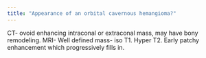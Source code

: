 ```yaml
---
title: "Appearance of an orbital cavernous hemangioma?"
---
```

CT- ovoid enhancing intraconal or extraconal mass, may have bony remodeling. MRI- Well defined mass- iso T1. Hyper T2. Early patchy enhancement which progressively fills in.

